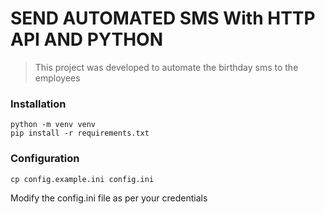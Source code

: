 # SEND AUTOMATED SMS With HTTP API AND PYTHON

>This project was developed to automate the birthday sms to the employees

### Installation
<pre><code>python -m venv venv
pip install -r requirements.txt</code></pre>

### Configuration
<pre><code>cp config.example.ini config.ini</code></pre>
Modify the  config.ini file as per your credentials

